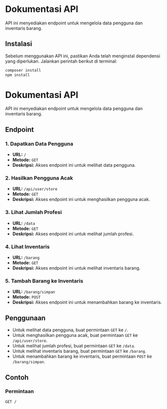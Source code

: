 # Dokumentasi API

API ini menyediakan endpoint untuk mengelola data pengguna dan inventaris barang.

## Instalasi

Sebelum menggunakan API ini, pastikan Anda telah menginstal dependensi yang diperlukan. Jalankan perintah berikut di terminal:

```bash
composer install
npm install
```

# Dokumentasi API

API ini menyediakan endpoint untuk mengelola data pengguna dan inventaris barang.

## Endpoint

### 1. Dapatkan Data Pengguna

- **URL:** `/`
- **Metode:** `GET`
- **Deskripsi:** Akses endpoint ini untuk melihat data pengguna.

### 2. Hasilkan Pengguna Acak

- **URL:** `/api/user/store`
- **Metode:** `GET`
- **Deskripsi:** Akses endpoint ini untuk menghasilkan pengguna acak.

### 3. Lihat Jumlah Profesi

- **URL:** `/data`
- **Metode:** `GET`
- **Deskripsi:** Akses endpoint ini untuk melihat jumlah profesi.

### 4. Lihat Inventaris

- **URL:** `/barang`
- **Metode:** `GET`
- **Deskripsi:** Akses endpoint ini untuk melihat inventaris barang.

### 5. Tambah Barang ke Inventaris

- **URL:** `/barang/simpan`
- **Metode:** `POST`
- **Deskripsi:** Akses endpoint ini untuk menambahkan barang ke inventaris.

## Penggunaan

- Untuk melihat data pengguna, buat permintaan `GET` ke `/`.
- Untuk menghasilkan pengguna acak, buat permintaan `GET` ke `/api/user/store`.
- Untuk melihat jumlah profesi, buat permintaan `GET` ke `/data`.
- Untuk melihat inventaris barang, buat permintaan `GET` ke `/barang`.
- Untuk menambahkan barang ke inventaris, buat permintaan `POST` ke `/barang/simpan`.

## Contoh

### Permintaan

```http
GET /
